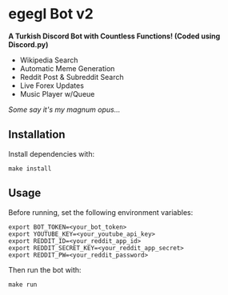 # egegl Bot v2
**A Turkish Discord Bot with Countless Functions! (Coded using Discord.py)**
- Wikipedia Search
- Automatic Meme Generation
- Reddit Post & Subreddit Search
- Live Forex Updates
- Music Player w/Queue

*Some say it's my magnum opus...*
## Installation

Install dependencies with:

    make install

## Usage

Before running, set the following environment variables:

    export BOT_TOKEN=<your_bot_token>
    export YOUTUBE_KEY=<your_youtube_api_key>
    export REDDIT_ID=<your_reddit_app_id>
    export REDDIT_SECRET_KEY=<your_reddit_app_secret>
    export REDDIT_PW=<your_reddit_password>

Then run the bot with:

    make run
